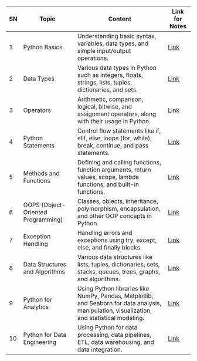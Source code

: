 | SN | Topic                           | Content                                                                                                   | Link for Notes        |
|----|---------------------------------|-----------------------------------------------------------------------------------------------------------|-----------------------|
| 1  | Python Basics                   | Understanding basic syntax, variables, data types, and simple input/output operations.                    | [Link](https://github.com/Nishanth09121996/AA-Python-2024/tree/main/00-Python%20Intro)             |
| 2  | Data Types                      | Various data types in Python such as integers, floats, strings, lists, tuples, dictionaries, and sets.   | [Link](https://github.com/Nishanth09121996/AA-Python-2024/tree/main/01-Python%20Object%20and%20Data%20Structure%20Basics)             |
| 3  | Operators                       | Arithmetic, comparison, logical, bitwise, and assignment operators, along with their usage in Python.    | [Link](#)             |
| 4  | Python Statements               | Control flow statements like if, elif, else, loops (for, while), break, continue, and pass statements.   | [Link](https://github.com/Nishanth09121996/AA-Python-2024/tree/main/02-Python%20Statements)             |
| 5  | Methods and Functions           | Defining and calling functions, function arguments, return values, scope, lambda functions, and built-in functions. | [Link](https://github.com/Nishanth09121996/AA-Python-2024/tree/main/03-Methods%20and%20Functions)   |
| 6  | OOPS (Object-Oriented Programming) | Classes, objects, inheritance, polymorphism, encapsulation, and other OOP concepts in Python.          | [Link](#)             |
| 7  | Exception Handling              | Handling errors and exceptions using try, except, else, and finally blocks.                               | [Link](#)             |
| 8  | Data Structures and Algorithms | Various data structures like lists, tuples, dictionaries, sets, stacks, queues, trees, graphs, and algorithms. | [Link](#) |
| 9  | Python for Analytics            | Using Python libraries like NumPy, Pandas, Matplotlib, and Seaborn for data analysis, manipulation, visualization, and statistical modeling. | [Link](#) |
| 10 | Python for Data Engineering     | Using Python for data processing, data pipelines, ETL, data warehousing, and data integration.           | [Link](#)             |






















